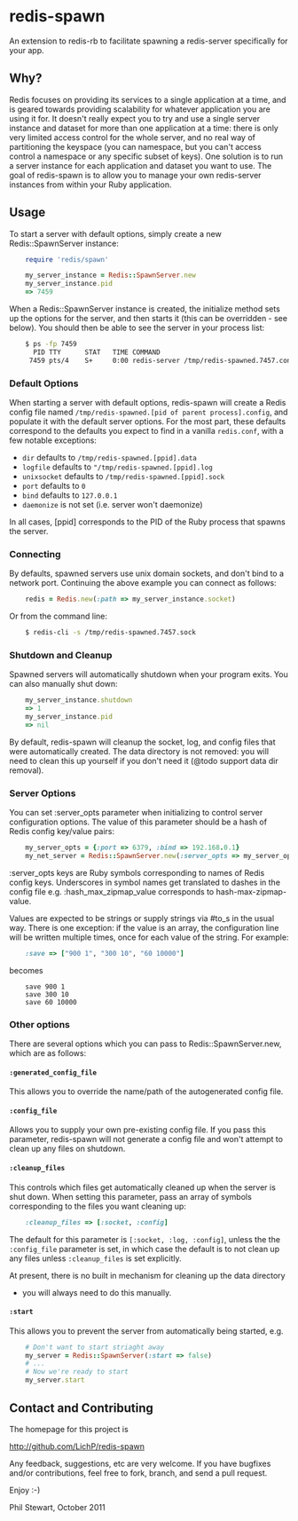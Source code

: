 redis-spawn
===========

An extension to redis-rb to facilitate spawning a redis-server specifically
for your app.

Why?
----

Redis focuses on providing its services to a single application at a time,
and is geared towards providing scalability for whatever application you are
using it for.  It doesn't really expect you to try and use a single server
instance and dataset for more than one application at a time: there is only
very limited access control for the whole server, and no real way of
partitioning the keyspace (you can namespace, but you can't access control a
namespace or any specific subset of keys).  One solution is to run a server
instance for each application and dataset you want to use.  The goal of
redis-spawn is to allow you to manage your own redis-server instances from
within your Ruby application.

Usage
-----

To start a server with default options, simply create a new
Redis::SpawnServer instance:

```ruby
    require 'redis/spawn'

    my_server_instance = Redis::SpawnServer.new
    my_server_instance.pid
    => 7459
```

When a Redis::SpawnServer instance is created, the initialize method sets up
the options for the server, and then starts it (this can be overridden - see
below).  You should then be able to see the server in your process list:

```sh
    $ ps -fp 7459
      PID TTY      STAT   TIME COMMAND
     7459 pts/4    S+     0:00 redis-server /tmp/redis-spawned.7457.config
```

### Default Options

When starting a server with default options, redis-spawn will create a Redis
config file named `/tmp/redis-spawned.[pid of parent process].config`, and
populate it with the default server options. For the most part, these
defaults correspond to the defaults you expect to find in a vanilla
`redis.conf`, with a few notable exceptions:

 * `dir` defaults to `/tmp/redis-spawned.[ppid].data`
 * `logfile` defaults to `"/tmp/redis-spawned.[ppid].log`
 * `unixsocket` defaults to `/tmp/redis-spawned.[ppid].sock`
 * `port` defaults to `0`
 * `bind` defaults to `127.0.0.1`
 * `daemonize` is not set (i.e. server won't daemonize)

In all cases, [ppid] corresponds to the PID of the Ruby process that spawns
the server.

### Connecting

By defaults, spawned servers use unix domain sockets, and don't bind to a
network port. Continuing the above example you can connect as follows:

```ruby
    redis = Redis.new(:path => my_server_instance.socket)
```

Or from the command line:

```sh
    $ redis-cli -s /tmp/redis-spawned.7457.sock
```

### Shutdown and Cleanup

Spawned servers will automatically shutdown when your program exits. You can
also manually shut down:

```ruby
    my_server_instance.shutdown
    => 1
    my_server_instance.pid
    => nil
```

By default, redis-spawn will cleanup the socket, log, and config files that
were automatically created.  The data directory is not removed: you will
need to clean this up yourself if you don't need it (@todo support data dir
removal).

### Server Options

You can set :server_opts parameter when initializing to control server
configuration options. The value of this parameter should be a hash of Redis
config key/value pairs:

```ruby
    my_server_opts = {:port => 6379, :bind => 192.168.0.1}
    my_net_server = Redis::SpawnServer.new(:server_opts => my_server_opts)
```

:server_opts keys are Ruby symbols corresponding to names of Redis config
keys. Underscores in symbol names get translated to dashes in the config
file e.g. :hash_max_zipmap_value corresponds to hash-max-zipmap-value.

Values are expected to be strings or supply strings via #to_s in the usual
way. There is one exception: if the value is an array, the configuration
line will be written multiple times, once for each value of the string. For
example:

```ruby
    :save => ["900 1", "300 10", "60 10000"]
```

becomes

```
    save 900 1
    save 300 10
    save 60 10000
```

### Other options

There are several options which you can pass to Redis::SpawnServer.new,
which are as follows:

#### `:generated_config_file`

This allows you to override the name/path of the autogenerated config file.

#### `:config_file`

Allows you to supply your own pre-existing config file. If you pass this
parameter, redis-spawn will not generate a config file and won't attempt to
clean up any files on shutdown.

#### `:cleanup_files`

This controls which files get automatically cleaned up when the server is
shut down. When setting this parameter, pass an array of symbols
corresponding to the files you want cleaning up:

```ruby
    :cleanup_files => [:socket, :config]
```

The default for this parameter is `[:socket, :log, :config]`, unless the
the `:config_file` parameter is set, in which case the default is to not
clean up any files unless `:cleanup_files` is set explicitly.

At present, there is no built in mechanism for cleaning up the data directory
- you will always need to do this manually.

#### `:start`

This allows you to prevent the server from automatically being started, e.g.

```ruby
    # Don't want to start striaght away
    my_server = Redis::SpawnServer(:start => false)
    # ...
    # Now we're ready to start
    my_server.start
```

Contact and Contributing
------------------------

The homepage for this project is

http://github.com/LichP/redis-spawn

Any feedback, suggestions, etc are very welcome. If you have bugfixes and/or
contributions, feel free to fork, branch, and send a pull request.

Enjoy :-)

Phil Stewart, October 2011
